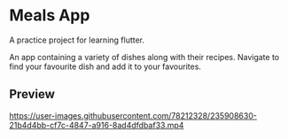 # Meals App

A practice project for learning flutter.

An app containing a variety of dishes along with their recipes. Navigate to find your favourite dish and add it to your favourites.

## Preview

https://user-images.githubusercontent.com/78212328/235908630-21b4d4bb-cf7c-4847-a916-8ad4dfdbaf33.mp4

